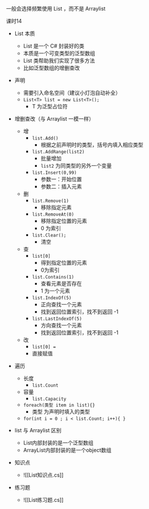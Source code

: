 
一般会选择频繁使用 List ，而不是 Arraylist

课时14

- List 本质
	- List 是一个 C# 封装好的类
	- 本质是一个可变类型的泛型数组
	- List 类帮助我们实现了很多方法
	- 比如泛型数组的增删查改
- 声明
	- 需要引入命名空间（建议小灯泡自动补全）
	- `List<T> list = new List<T>();`
		- T 为泛型占位符
- 增删查改（与 Arraylist 一模一样）
	- 增
		- `list.Add()`
			- 根据之前声明时的类型，括号内填入相应类型
		- `list.AddRange(list2)`
			- 批量增加
			- `list2` 为同类型的另外一个变量
		- `list.Insert(0,99)`
			- 参数一：开始位置
			- 参数二：插入元素
	- 删
		- `list.Remove(1)`
			- 移除指定元素
		- `list.RemoveAt(0)`
			- 移除指定位置的元素
			- 0 为索引
		- `list.Clear();`
			- 清空
	- 查
		- `list[0]`
			- 得到指定位置的元素
			- 0为索引
		- `list.Contains(1)`
			- 查看元素是否存在
			- 1 为一个元素
		- `list.IndexOf(5)`
			- 正向查找一个元素
			- 找到返回位置索引，找不到返回 -1
		- `list.LastIndexOf(5)`
			- 方向查找一个元素
			- 找到返回位置索引，找不到返回 -1
	- 改
		- `list[0] = `
		-  直接赋值
- 遍历
	- 长度
		- `list.Count`
	- 容量
		- `list.Capacity`
	- `foreach(类型 item in list){}`
		- 类型 为声明时填入的类型
	- `for(int i = 0 ; i < list.Count; i++){ }`
- list 与 Arraylist 区别
	- List内部封装的是一个泛型数组
	- ArrayList内部封装的是一个object数组

- 知识点
	- ![[List知识点.cs]]

- 练习题
	- ![[List练习题.cs]]